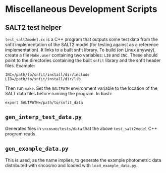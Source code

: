 # Miscellaneous Development Scripts

## SALT2 test helper

`test_salt2model.cc` is a C++ program that outputs some test data from the snfit implementation of the SALT2 model (for testing against as a reference implementation). It links to a built snfit library. To build (on Linux anyway), create a file `Make.user` containing two variables: `LIB` and `INC`. These should point to the directories containing the built `snfit` library and the snfit header files. Example:

```
INC=/path/to/snfit/install/dir/include
LIB=/path/to/snfit/install/dir/lib
```

Then run `make`. Set the `SALTPATH` environment variable to the location
of the SALT data files before running the program. In bash:

```
export SALTPATH=/path/to/snfit_data
```


## `gen_interp_test_data.py`

Generates files in `sncosmo/tests/data` that the above `test_salt2model` C++
program reads.


## `gen_example_data.py`

This is used, as the name implies, to generate the example photometric data distributed with sncosmo and loaded with `load_example_data.py`.
